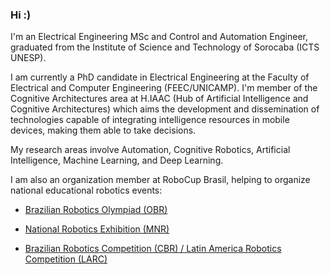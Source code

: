 ### Hi :)



I'm an Electrical Engineering MSc and Control and Automation Engineer, graduated from the Institute of Science and Technology of Sorocaba (ICTS UNESP).

I am currently a PhD candidate in Electrical Engineering at the Faculty of Electrical and Computer Engineering (FEEC/UNICAMP). I'm member of the Cognitive Architectures area at H.IAAC (Hub of Artificial Intelligence and Cognitive Architectures) which aims the development and dissemination of technologies capable of integrating intelligence resources in mobile devices, making them able to take decisions. 

My research areas involve Automation, Cognitive Robotics, Artificial Intelligence, Machine Learning, and Deep Learning.

I am also an organization member at RoboCup Brasil, helping to organize national educational robotics events:
* [Brazilian Robotics Olympiad (OBR)](https://www.obr.org.br)

* [National Robotics Exhibition (MNR)](https://www.mnr.org.br)

* [Brazilian Robotics Competition (CBR) / Latin America Robotics Competition (LARC)](https://www.cbrobotica.org)



